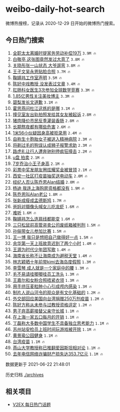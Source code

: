 # weibo-daily-hot-search

微博热搜榜，记录从 2020-12-29 日开始的微博热门搜索。

## 今日热门搜索

<!-- BEGIN -->

1. [全职太太离婚时提家务劳动补偿19万](https://s.weibo.com/weibo?q=%23%E5%85%A8%E8%81%8C%E5%A4%AA%E5%A4%AA%E7%A6%BB%E5%A9%9A%E6%97%B6%E6%8F%90%E5%AE%B6%E5%8A%A1%E5%8A%B3%E5%8A%A8%E8%A1%A5%E5%81%BF19%E4%B8%87%23&Refer=top) `3.9M 🔥`
1. [白敬亭 这张图竟然发过大意了](https://s.weibo.com/weibo?q=%E7%99%BD%E6%95%AC%E4%BA%AD%20%E8%BF%99%E5%BC%A0%E5%9B%BE%E7%AB%9F%E7%84%B6%E5%8F%91%E8%BF%87%E5%A4%A7%E6%84%8F%E4%BA%86&Refer=top) `3.8M 🔥`
1. [关晓彤张一山状态 大爷遛弯](https://s.weibo.com/weibo?q=%E5%85%B3%E6%99%93%E5%BD%A4%E5%BC%A0%E4%B8%80%E5%B1%B1%E7%8A%B6%E6%80%81%20%E5%A4%A7%E7%88%B7%E9%81%9B%E5%BC%AF&Refer=top) `3.8M 🔥`
1. [王子文吴永恩贴脸合照](https://s.weibo.com/weibo?q=%23%E7%8E%8B%E5%AD%90%E6%96%87%E5%90%B4%E6%B0%B8%E6%81%A9%E8%B4%B4%E8%84%B8%E5%90%88%E7%85%A7%23&Refer=top) `3.7M 🔥`
1. [鞠婧祎工作室声明](https://s.weibo.com/weibo?q=%23%E9%9E%A0%E5%A9%A7%E7%A5%8E%E5%B7%A5%E4%BD%9C%E5%AE%A4%E5%A3%B0%E6%98%8E%23&Refer=top) `3.5M 🔥`
1. [陈好中戏教授 没发表过文章](https://s.weibo.com/weibo?q=%E9%99%88%E5%A5%BD%E4%B8%AD%E6%88%8F%E6%95%99%E6%8E%88%20%E6%B2%A1%E5%8F%91%E8%A1%A8%E8%BF%87%E6%96%87%E7%AB%A0&Refer=top) `3.4M 🔥`
1. [肛肠科女医生3次参加全球数学竞赛](https://s.weibo.com/weibo?q=%23%E8%82%9B%E8%82%A0%E7%A7%91%E5%A5%B3%E5%8C%BB%E7%94%9F3%E6%AC%A1%E5%8F%82%E5%8A%A0%E5%85%A8%E7%90%83%E6%95%B0%E5%AD%A6%E7%AB%9E%E8%B5%9B%23&Refer=top) `3.3M 🔥`
1. [1.85亿男性关注美妆博主](https://s.weibo.com/weibo?q=%231.85%E4%BA%BF%E7%94%B7%E6%80%A7%E5%85%B3%E6%B3%A8%E7%BE%8E%E5%A6%86%E5%8D%9A%E4%B8%BB%23&Refer=top) `3.3M 🔥`
1. [碧梨发长文道歉](https://s.weibo.com/weibo?q=%23%E7%A2%A7%E6%A2%A8%E5%8F%91%E9%95%BF%E6%96%87%E9%81%93%E6%AD%89%23&Refer=top) `3.1M 🔥`
1. [霍思燕问杜江这练的是哪](https://s.weibo.com/weibo?q=%23%E9%9C%8D%E6%80%9D%E7%87%95%E9%97%AE%E6%9D%9C%E6%B1%9F%E8%BF%99%E7%BB%83%E7%9A%84%E6%98%AF%E5%93%AA%23&Refer=top) `3.1M 🔥`
1. [撞见室友出轨拍照发给其女友被起诉](https://s.weibo.com/weibo?q=%23%E6%92%9E%E8%A7%81%E5%AE%A4%E5%8F%8B%E5%87%BA%E8%BD%A8%E6%8B%8D%E7%85%A7%E5%8F%91%E7%BB%99%E5%85%B6%E5%A5%B3%E5%8F%8B%E8%A2%AB%E8%B5%B7%E8%AF%89%23&Refer=top) `2.8M 🔥`
1. [猪肉降价市民反季灌装香肠](https://s.weibo.com/weibo?q=%23%E7%8C%AA%E8%82%89%E9%99%8D%E4%BB%B7%E5%B8%82%E6%B0%91%E5%8F%8D%E5%AD%A3%E7%81%8C%E8%A3%85%E9%A6%99%E8%82%A0%23&Refer=top) `2.8M 🔥`
1. [长期熬夜都有哪些危害](https://s.weibo.com/weibo?q=%23%E9%95%BF%E6%9C%9F%E7%86%AC%E5%A4%9C%E9%83%BD%E6%9C%89%E5%93%AA%E4%BA%9B%E5%8D%B1%E5%AE%B3%23&Refer=top) `2.6M 🔥`
1. [1米56小伙疑因身高被拒录用](https://s.weibo.com/weibo?q=%231%E7%B1%B356%E5%B0%8F%E4%BC%99%E7%96%91%E5%9B%A0%E8%BA%AB%E9%AB%98%E8%A2%AB%E6%8B%92%E5%BD%95%E7%94%A8%23&Refer=top) `2.4M 🔥`
1. [自称生十胞胎女子被送入精神病院](https://s.weibo.com/weibo?q=%23%E8%87%AA%E7%A7%B0%E7%94%9F%E5%8D%81%E8%83%9E%E8%83%8E%E5%A5%B3%E5%AD%90%E8%A2%AB%E9%80%81%E5%85%A5%E7%B2%BE%E7%A5%9E%E7%97%85%E9%99%A2%23&Refer=top) `2.3M 🔥`
1. [将剃过毛的狗误认成狮子报警求助](https://s.weibo.com/weibo?q=%23%E5%B0%86%E5%89%83%E8%BF%87%E6%AF%9B%E7%9A%84%E7%8B%97%E8%AF%AF%E8%AE%A4%E6%88%90%E7%8B%AE%E5%AD%90%E6%8A%A5%E8%AD%A6%E6%B1%82%E5%8A%A9%23&Refer=top) `2.3M 🔥`
1. [路虎礼让行人遭奔驰别停疯狂撞击](https://s.weibo.com/weibo?q=%23%E8%B7%AF%E8%99%8E%E7%A4%BC%E8%AE%A9%E8%A1%8C%E4%BA%BA%E9%81%AD%E5%A5%94%E9%A9%B0%E5%88%AB%E5%81%9C%E7%96%AF%E7%8B%82%E6%92%9E%E5%87%BB%23&Refer=top) `2.2M 🔥`
1. [u盘 拍卖](https://s.weibo.com/weibo?q=u%E7%9B%98%20%E6%8B%8D%E5%8D%96&Refer=top) `2.1M 🔥`
1. [7岁乔治小王子身高](https://s.weibo.com/weibo?q=7%E5%B2%81%E4%B9%94%E6%B2%BB%E5%B0%8F%E7%8E%8B%E5%AD%90%E8%BA%AB%E9%AB%98&Refer=top) `2.1M 🔥`
1. [彩票中奖发朋友圈炫耀奖金被冒领](https://s.weibo.com/weibo?q=%23%E5%BD%A9%E7%A5%A8%E4%B8%AD%E5%A5%96%E5%8F%91%E6%9C%8B%E5%8F%8B%E5%9C%88%E7%82%AB%E8%80%80%E5%A5%96%E9%87%91%E8%A2%AB%E5%86%92%E9%A2%86%23&Refer=top) `2.1M 🔥`
1. [西安一社区打疫苗抽奖送电动车](https://s.weibo.com/weibo?q=%23%E8%A5%BF%E5%AE%89%E4%B8%80%E7%A4%BE%E5%8C%BA%E6%89%93%E7%96%AB%E8%8B%97%E6%8A%BD%E5%A5%96%E9%80%81%E7%94%B5%E5%8A%A8%E8%BD%A6%23&Refer=top) `2.0M 🔥`
1. [经纪人否认陈乔恩Alan结婚](https://s.weibo.com/weibo?q=%23%E7%BB%8F%E7%BA%AA%E4%BA%BA%E5%90%A6%E8%AE%A4%E9%99%88%E4%B9%94%E6%81%A9Alan%E7%BB%93%E5%A9%9A%23&Refer=top) `2.0M 🔥`
1. [杨迪 我连上海购房资格都没有](https://s.weibo.com/weibo?q=%E6%9D%A8%E8%BF%AA%20%E6%88%91%E8%BF%9E%E4%B8%8A%E6%B5%B7%E8%B4%AD%E6%88%BF%E8%B5%84%E6%A0%BC%E9%83%BD%E6%B2%A1%E6%9C%89&Refer=top) `1.9M 🔥`
1. [陈乔恩叫Alan老公](https://s.weibo.com/weibo?q=%23%E9%99%88%E4%B9%94%E6%81%A9%E5%8F%ABAlan%E8%80%81%E5%85%AC%23&Refer=top) `1.8M 🔥`
1. [张新成瘦成孟德斯鸠](https://s.weibo.com/weibo?q=%23%E5%BC%A0%E6%96%B0%E6%88%90%E7%98%A6%E6%88%90%E5%AD%9F%E5%BE%B7%E6%96%AF%E9%B8%A0%23&Refer=top) `1.7M 🔥`
1. [爸妈对摄像头喊女儿吃龙虾](https://s.weibo.com/weibo?q=%23%E7%88%B8%E5%A6%88%E5%AF%B9%E6%91%84%E5%83%8F%E5%A4%B4%E5%96%8A%E5%A5%B3%E5%84%BF%E5%90%83%E9%BE%99%E8%99%BE%23&Refer=top) `1.6M 🔥`
1. [难听](https://s.weibo.com/weibo?q=%23%E9%9A%BE%E5%90%AC%23&Refer=top) `1.6M 🔥`
1. [鞠婧祎怎么连肩线都能变](https://s.weibo.com/weibo?q=%23%E9%9E%A0%E5%A9%A7%E7%A5%8E%E6%80%8E%E4%B9%88%E8%BF%9E%E8%82%A9%E7%BA%BF%E9%83%BD%E8%83%BD%E5%8F%98%23&Refer=top) `1.6M 🔥`
1. [三只松鼠前高管盗卖公司废纸箱被判刑](https://s.weibo.com/weibo?q=%23%E4%B8%89%E5%8F%AA%E6%9D%BE%E9%BC%A0%E5%89%8D%E9%AB%98%E7%AE%A1%E7%9B%97%E5%8D%96%E5%85%AC%E5%8F%B8%E5%BA%9F%E7%BA%B8%E7%AE%B1%E8%A2%AB%E5%88%A4%E5%88%91%23&Refer=top) `1.5M 🔥`
1. [孙俪带女儿参加比赛](https://s.weibo.com/weibo?q=%23%E5%AD%99%E4%BF%AA%E5%B8%A6%E5%A5%B3%E5%84%BF%E5%8F%82%E5%8A%A0%E6%AF%94%E8%B5%9B%23&Refer=top) `1.5M 🔥`
1. [王一博 我只是想把自己做得好一点](https://s.weibo.com/weibo?q=%E7%8E%8B%E4%B8%80%E5%8D%9A%20%E6%88%91%E5%8F%AA%E6%98%AF%E6%83%B3%E6%8A%8A%E8%87%AA%E5%B7%B1%E5%81%9A%E5%BE%97%E5%A5%BD%E4%B8%80%E7%82%B9&Refer=top) `1.5M 🔥`
1. [余华第一天上班故意迟到了两个小时](https://s.weibo.com/weibo?q=%23%E4%BD%99%E5%8D%8E%E7%AC%AC%E4%B8%80%E5%A4%A9%E4%B8%8A%E7%8F%AD%E6%95%85%E6%84%8F%E8%BF%9F%E5%88%B0%E4%BA%86%E4%B8%A4%E4%B8%AA%E5%B0%8F%E6%97%B6%23&Refer=top) `1.4M 🔥`
1. [王源为时代少年团写歌](https://s.weibo.com/weibo?q=%23%E7%8E%8B%E6%BA%90%E4%B8%BA%E6%97%B6%E4%BB%A3%E5%B0%91%E5%B9%B4%E5%9B%A2%E5%86%99%E6%AD%8C%23&Refer=top) `1.4M 🔥`
1. [海南省长称不让海南成为避税天堂](https://s.weibo.com/weibo?q=%23%E6%B5%B7%E5%8D%97%E7%9C%81%E9%95%BF%E7%A7%B0%E4%B8%8D%E8%AE%A9%E6%B5%B7%E5%8D%97%E6%88%90%E4%B8%BA%E9%81%BF%E7%A8%8E%E5%A4%A9%E5%A0%82%23&Refer=top) `1.4M 🔥`
1. [林志颖晒十年前带kimi去海岛度假照](https://s.weibo.com/weibo?q=%23%E6%9E%97%E5%BF%97%E9%A2%96%E6%99%92%E5%8D%81%E5%B9%B4%E5%89%8D%E5%B8%A6kimi%E5%8E%BB%E6%B5%B7%E5%B2%9B%E5%BA%A6%E5%81%87%E7%85%A7%23&Refer=top) `1.3M 🔥`
1. [李雪琴 成人就是一个家庭中的腰](https://s.weibo.com/weibo?q=%E6%9D%8E%E9%9B%AA%E7%90%B4%20%E6%88%90%E4%BA%BA%E5%B0%B1%E6%98%AF%E4%B8%80%E4%B8%AA%E5%AE%B6%E5%BA%AD%E4%B8%AD%E7%9A%84%E8%85%B0&Refer=top) `1.3M 🔥`
1. [毛不易请哇唧唧哇员工洗头](https://s.weibo.com/weibo?q=%23%E6%AF%9B%E4%B8%8D%E6%98%93%E8%AF%B7%E5%93%87%E5%94%A7%E5%94%A7%E5%93%87%E5%91%98%E5%B7%A5%E6%B4%97%E5%A4%B4%23&Refer=top) `1.3M 🔥`
1. [王嘉尔和女粉合照捂紧衣领](https://s.weibo.com/weibo?q=%23%E7%8E%8B%E5%98%89%E5%B0%94%E5%92%8C%E5%A5%B3%E7%B2%89%E5%90%88%E7%85%A7%E6%8D%82%E7%B4%A7%E8%A1%A3%E9%A2%86%23&Refer=top) `1.3M 🔥`
1. [用手挤压麦粒肿小心引成颅内感染](https://s.weibo.com/weibo?q=%23%E7%94%A8%E6%89%8B%E6%8C%A4%E5%8E%8B%E9%BA%A6%E7%B2%92%E8%82%BF%E5%B0%8F%E5%BF%83%E5%BC%95%E6%88%90%E9%A2%85%E5%86%85%E6%84%9F%E6%9F%93%23&Refer=top) `1.3M 🔥`
1. [制片人说山河令的观众是有文化基础的](https://s.weibo.com/weibo?q=%23%E5%88%B6%E7%89%87%E4%BA%BA%E8%AF%B4%E5%B1%B1%E6%B2%B3%E4%BB%A4%E7%9A%84%E8%A7%82%E4%BC%97%E6%98%AF%E6%9C%89%E6%96%87%E5%8C%96%E5%9F%BA%E7%A1%80%E7%9A%84%23&Refer=top) `1.2M 🔥`
1. [外交部回应美国向台湾捐赠250万剂疫苗](https://s.weibo.com/weibo?q=%23%E5%A4%96%E4%BA%A4%E9%83%A8%E5%9B%9E%E5%BA%94%E7%BE%8E%E5%9B%BD%E5%90%91%E5%8F%B0%E6%B9%BE%E6%8D%90%E8%B5%A0250%E4%B8%87%E5%89%82%E7%96%AB%E8%8B%97%23&Refer=top) `1.2M 🔥`
1. [陈好方称从未参与过教授资格评定](https://s.weibo.com/weibo?q=%E9%99%88%E5%A5%BD%E6%96%B9%E7%A7%B0%E4%BB%8E%E6%9C%AA%E5%8F%82%E4%B8%8E%E8%BF%87%E6%95%99%E6%8E%88%E8%B5%84%E6%A0%BC%E8%AF%84%E5%AE%9A&Refer=top) `1.2M 🔥`
1. [男子弃高薪接替父亲守长城](https://s.weibo.com/weibo?q=%23%E7%94%B7%E5%AD%90%E5%BC%83%E9%AB%98%E8%96%AA%E6%8E%A5%E6%9B%BF%E7%88%B6%E4%BA%B2%E5%AE%88%E9%95%BF%E5%9F%8E%23&Refer=top) `1.1M 🔥`
1. [在上海一家五口每月的开销](https://s.weibo.com/weibo?q=%23%E5%9C%A8%E4%B8%8A%E6%B5%B7%E4%B8%80%E5%AE%B6%E4%BA%94%E5%8F%A3%E6%AF%8F%E6%9C%88%E7%9A%84%E5%BC%80%E9%94%80%23&Refer=top) `1.1M 🔥`
1. [丁磊称大多数中国学生不具备独立思考能力](https://s.weibo.com/weibo?q=%23%E4%B8%81%E7%A3%8A%E7%A7%B0%E5%A4%A7%E5%A4%9A%E6%95%B0%E4%B8%AD%E5%9B%BD%E5%AD%A6%E7%94%9F%E4%B8%8D%E5%85%B7%E5%A4%87%E7%8B%AC%E7%AB%8B%E6%80%9D%E8%80%83%E8%83%BD%E5%8A%9B%23&Refer=top) `1.1M 🔥`
1. [苏州站安检员上班时间玩游戏被开除](https://s.weibo.com/weibo?q=%23%E8%8B%8F%E5%B7%9E%E7%AB%99%E5%AE%89%E6%A3%80%E5%91%98%E4%B8%8A%E7%8F%AD%E6%97%B6%E9%97%B4%E7%8E%A9%E6%B8%B8%E6%88%8F%E8%A2%AB%E5%BC%80%E9%99%A4%23&Refer=top) `1.1M 🔥`
1. [黄景瑜公园健身](https://s.weibo.com/weibo?q=%23%E9%BB%84%E6%99%AF%E7%91%9C%E5%85%AC%E5%9B%AD%E5%81%A5%E8%BA%AB%23&Refer=top) `1.1M 🔥`
1. [台湾疫苗](https://s.weibo.com/weibo?q=%E5%8F%B0%E6%B9%BE%E7%96%AB%E8%8B%97&Refer=top) `1.1M 🔥`
1. [燕山大学教授称已推翻爱因斯坦相对论](https://s.weibo.com/weibo?q=%23%E7%87%95%E5%B1%B1%E5%A4%A7%E5%AD%A6%E6%95%99%E6%8E%88%E7%A7%B0%E5%B7%B2%E6%8E%A8%E7%BF%BB%E7%88%B1%E5%9B%A0%E6%96%AF%E5%9D%A6%E7%9B%B8%E5%AF%B9%E8%AE%BA%23&Refer=top) `1.1M 🔥`
1. [去年电信网络诈骗财产损失达353.7亿元](https://s.weibo.com/weibo?q=%23%E5%8E%BB%E5%B9%B4%E7%94%B5%E4%BF%A1%E7%BD%91%E7%BB%9C%E8%AF%88%E9%AA%97%E8%B4%A2%E4%BA%A7%E6%8D%9F%E5%A4%B1%E8%BE%BE353.7%E4%BA%BF%E5%85%83%23&Refer=top) `1.1M 🔥`

数据更新于 2021-06-22 21:48:01

<!-- END -->

历史归档 [./archives](./archives)

## 相关项目

- [V2EX 每日热门话题](https://github.com/boojack/v2ex-daily-hot-topic)

